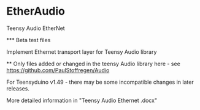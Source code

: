 # EtherAudio
Teensy Audio EtherNet

*** Beta test files

Implement Ethernet transport layer for Teensy Audio library

** Only files added or changed in the teensy Audio library here - see https://github.com/PaulStoffregen/Audio

For Teensyduino v1.49 - there may be some incompatible changes in later releases. 

More detailed information in "Teensy Audio Ethernet .docx"
